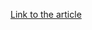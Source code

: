 [Link to the article](https://news.sophos.com/en-us/2023/10/19/ransomware-actor-exploits-coldfusion-servers-but-comes-away-empty-handed/)
